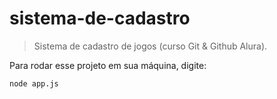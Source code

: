 # sistema-de-cadastro
> Sistema de cadastro de jogos (curso Git &amp; Github Alura).

Para rodar esse projeto em sua máquina, digite:
``` 
node app.js
```


